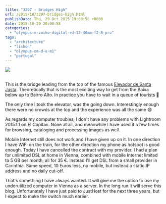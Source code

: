 ```yaml
---
title: "3297 - Bridges High"
url: /2015/10/3297-bridges-high.html
publishDate: Thu, 29 Oct 2015 19:00:58 +0000
date: 2015-10-29 20:00:58
categories: 
  - "olympus-m-zuiko-digital-ed-12-40mm-f2-8-pro"
tags: 
  - "architecture"
  - "lisbon"
  - "olympus-om-d-e-m1"
  - "portugal"
---
```

<div class="container">
<div class="center"><a target="_blank" href="https://d25zfm9zpd7gm5.cloudfront.net/1200x1200/2015/20150902_125931_lr.jpg"><img class="webfeedsFeaturedVisual" src="https://d25zfm9zpd7gm5.cloudfront.net/0600x0600/2015/20150902_125931_lr.jpg" /></a></div>
</div>
<br />

This is the bridge leading from the top of the famous <a href="https://en.wikipedia.org/wiki/Santa_Justa_Lift" target="_blank">Elevador de Santa Justa</a>. Theoretically that is the most exciting way to get from the Baixa below up to Bairro Alto. In practice you have to wait in a queue of tourists 🙂

The only time I took the elevator, was the going down. Interestingly enough there were no crowds at the top and the experience was all the same 😄

As regards my computer troubles, I don't have any problems with Lightroom 2015.1.1 on El Capitan. None at all, and meanwhile I have used it a few times for browsing, cataloging and processing images as well.

<a target="_blank" href="https://d25zfm9zpd7gm5.cloudfront.net/1200x1200/2015/20150902_130016_lr.jpg"><img style="margin: 0pt 10px 0pt 0px; float: left;" src="https://d25zfm9zpd7gm5.cloudfront.net/0150x0150/2015/20150902_130016_lr.jpg" alt="" border="0" /></a> Mobile Internet still does not work and I have given up on it. In one direction I have WiFi on the train, for the other direction my phone as hotspot is good enough. Today I have cancelled the contract with my provider. I had a plan for unlimited DSL at home in Vienna, combined with mobile Internet limited to 5&nbsp;GB per month, all for 35&nbsp;€. Instead I'll get DSL from a small provider in Carinthia. Same speed, 10 Euros less, no mobile, but instead a static IP address and no daily cut-off.

That's something I have always wanted. It will give me the option to use my underutilized computer in Vienna as a server. In the long run it will serve this blog. Unfortunately I have just paid to JustHost for the next three years, but I expect to make the switch much earlier.

